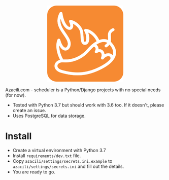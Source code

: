 <p align="center">
    <img src="https://raw.githubusercontent.com/azacili/scheduler/master/static/img/icon-logo-reverse.png" width="240" height="240">
</p>

Azacili.com - scheduler is a Python/Django projects with no special needs (for now).

* Tested with Python 3.7 but should work with 3.6 too. If it doesn't, please create an issue.
* Uses PostgreSQL for data storage.

# Install
* Create a virtual environment with Python 3.7
* Install `requirements/dev.txt` file.
* Copy `azacili/settings/secrets.ini.example` to `azacili/settings/secrets.ini` and fill out the details.
* You are ready to go.

